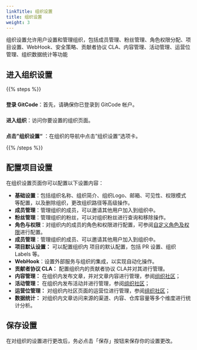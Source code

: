 ```yaml
---
linkTitle: 组织设置
title: 组织设置
weight: 3
---
```


组织设置允许用户设置和管理组织，包括成员管理、粉丝管理、角色权限分配、项目设置、WebHook、安全策略、贡献者协议 CLA、内容管理、活动管理、运营位管理、组织数据统计等功能

## 进入组织设置
{{% steps %}}

###
**登录 GitCode**：首先，请确保你已登录到 GitCode 帐户。

###
**进入组织**：访问你要设置的组织页面。

###
**点击”组织设置“** ：在组织的导航中点击”组织设置“选项卡。

{{% /steps %}}

## 配置项目设置

在组织设置页面你可以配置以下设置内容：

* **基础设置**：包括组织名称、组织简介、组织Logo、邮箱、可见性、权限模式等配置，以及删除组织，更改组织路径等高级操作。
* **成员管理**：管理组织的成员，可以邀请其他用户加入到组织中。
* **粉丝管理**：管理组织的粉丝，可以对组织粉丝进行查询和移除操作。
* **角色与权限**：对组织内的成员的角色和权限进行配置，可参阅[自定义角色及权限](../permission)进行配置。
* **成员管理**：管理组织的成员、可以邀请其他用户加入到组织中。
* **项目默认设置：** 可以配置组织内 项目的默认配置，包括 PR 设置、组织 Labels 等。
* **WebHook**：设置外部服务与组织的集成，以实现自动化操作。
* **贡献者协议 CLA：** 配置组织内的贡献者协议 CLA并对其进行管理。
* **内容管理：** 在组织内发布文章，并对文章内容进行管理，参阅[组织社区](../devpress)；
* **活动管理：** 在组织内发布活动并进行管理，参阅[组织社区](../devpress)；
* **运营位管理：** 对组织内社区页面的运营位进行管理，参阅[组织社区](../devpress)；
* **数据统计：** 对组织内文章访问来源的渠道、内容、仓库容量等多个维度进行统计分析。

## 保存设置

在对组织的设置进行更改后，务必点击「保存」按钮来保存你的设置更改。